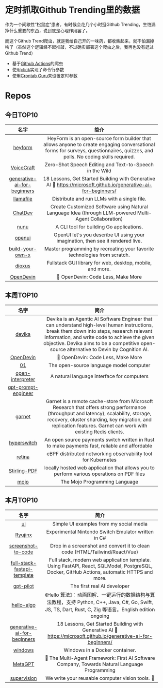 # 定时抓取Github Trending里的数据

作为一个间歇性“松鼠症”患者，有时候会花几个小时逛Github Trending，生怕漏掉什么重要的东西，说到底是心理作用罢了。

而这个Github Trend爬虫，就是我给自己开的一味药，都收集起来，就不怕漏掉啥了（虽然这个逻辑经不起推敲，不过确实部署这个爬虫之后，我再也没有逛过Github Trend）

* 基于[Github Actions](https://docs.github.com/en/actions)的爬虫
* 使用[click](https://github.com/pallets/click)实现了命令行参数
* 使用[Crontab Guru](https://crontab.guru/)来设置定时参数

# Repos
## 今日TOP10 
<!-- START OF DAILY_TOP10_REPOS -->
| 名字 | 简介 |
| :----: | :----: |
| [heyform](https://github.com/heyform/heyform) | HeyForm is an open-source form builder that allows anyone to create engaging conversational forms for surveys, questionnaires, quizzes, and polls. No coding skills required. |
| [VoiceCraft](https://github.com/jasonppy/VoiceCraft) | Zero-Shot Speech Editing and Text-to-Speech in the Wild |
| [generative-ai-for-beginners](https://github.com/microsoft/generative-ai-for-beginners) | 18 Lessons, Get Started Building with Generative AI 🔗 https://microsoft.github.io/generative-ai-for-beginners/ |
| [llamafile](https://github.com/Mozilla-Ocho/llamafile) | Distribute and run LLMs with a single file. |
| [ChatDev](https://github.com/OpenBMB/ChatDev) | Create Customized Software using Natural Language Idea (through LLM-powered Multi-Agent Collaboration) |
| [nunu](https://github.com/go-nunu/nunu) | A CLI tool for building Go applications. |
| [openui](https://github.com/wandb/openui) | OpenUI let's you describe UI using your imagination, then see it rendered live. |
| [build-your-own-x](https://github.com/codecrafters-io/build-your-own-x) | Master programming by recreating your favorite technologies from scratch. |
| [dioxus](https://github.com/DioxusLabs/dioxus) | Fullstack GUI library for web, desktop, mobile, and more. |
| [OpenDevin](https://github.com/OpenDevin/OpenDevin) | 🐚 OpenDevin: Code Less, Make More |
<!-- END OF DAILY_TOP10_REPOS -->

## 本周TOP10
<!-- START OF WEEKLY_TOP10_REPOS -->
| 名字 | 简介 |
| :----: | :----: |
| [devika](https://github.com/stitionai/devika) | Devika is an Agentic AI Software Engineer that can understand high-level human instructions, break them down into steps, research relevant information, and write code to achieve the given objective. Devika aims to be a competitive open-source alternative to Devin by Cognition AI. |
| [OpenDevin](https://github.com/OpenDevin/OpenDevin) | 🐚 OpenDevin: Code Less, Make More |
| [01](https://github.com/OpenInterpreter/01) | The open-source language model computer |
| [open-interpreter](https://github.com/OpenInterpreter/open-interpreter) | A natural language interface for computers |
| [gpt-prompt-engineer](https://github.com/mshumer/gpt-prompt-engineer) |  |
| [garnet](https://github.com/microsoft/garnet) | Garnet is a remote cache-store from Microsoft Research that offers strong performance (throughput and latency), scalability, storage, recovery, cluster sharding, key migration, and replication features. Garnet can work with existing Redis clients. |
| [hyperswitch](https://github.com/juspay/hyperswitch) | An open source payments switch written in Rust to make payments fast, reliable and affordable |
| [retina](https://github.com/microsoft/retina) | eBPF distributed networking observability tool for Kubernetes |
| [Stirling-PDF](https://github.com/Stirling-Tools/Stirling-PDF) | locally hosted web application that allows you to perform various operations on PDF files |
| [mojo](https://github.com/modularml/mojo) | The Mojo Programming Language |
<!-- END OF WEEKLY_TOP10_REPOS -->

## 本月TOP10
<!-- START OF MONTHLY_TOP10_REPOS -->
| 名字 | 简介 |
| :----: | :----: |
| [ui](https://github.com/atherosai/ui) | Simple UI examples from my social media |
| [Ryujinx](https://github.com/Ryujinx/Ryujinx) | Experimental Nintendo Switch Emulator written in C# |
| [screenshot-to-code](https://github.com/abi/screenshot-to-code) | Drop in a screenshot and convert it to clean code (HTML/Tailwind/React/Vue) |
| [full-stack-fastapi-template](https://github.com/tiangolo/full-stack-fastapi-template) | Full stack, modern web application template. Using FastAPI, React, SQLModel, PostgreSQL, Docker, GitHub Actions, automatic HTTPS and more. |
| [gpt-pilot](https://github.com/Pythagora-io/gpt-pilot) | The first real AI developer |
| [hello-algo](https://github.com/krahets/hello-algo) | 《Hello 算法》：动画图解、一键运行的数据结构与算法教程，支持 Python, C++, Java, C#, Go, Swift, JS, TS, Dart, Rust, C, Zig 等语言。English edition ongoing |
| [generative-ai-for-beginners](https://github.com/microsoft/generative-ai-for-beginners) | 18 Lessons, Get Started Building with Generative AI 🔗 https://microsoft.github.io/generative-ai-for-beginners/ |
| [windows](https://github.com/dockur/windows) | Windows in a Docker container. |
| [MetaGPT](https://github.com/geekan/MetaGPT) | 🌟 The Multi-Agent Framework: First AI Software Company, Towards Natural Language Programming |
| [supervision](https://github.com/roboflow/supervision) | We write your reusable computer vision tools. 💜 |
<!-- END OF MONTHLY_TOP10_REPOS -->
